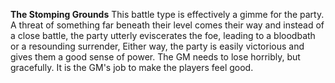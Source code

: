 **The Stomping Grounds**
This battle type is effectively a gimme for the party. A threat of something far beneath their level comes their way and instead of a close battle, the party utterly eviscerates the foe, leading to a bloodbath or a resounding surrender, Either way, the party is easily victorious and gives them a good sense of power. The GM needs to lose horribly, but gracefully. It is the GM's job to make the players feel good. 